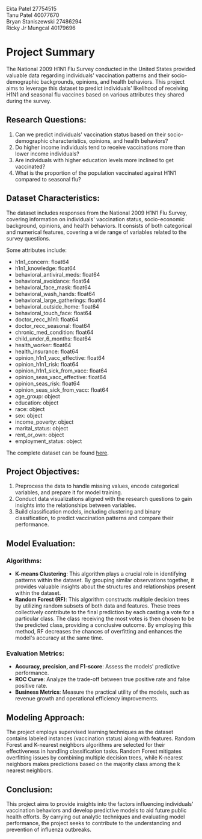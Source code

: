 Ekta Patel 27754515  
Tanu Patel 40077670  
Bryan Staniszewski 27486294  
Ricky Jr Mungcal 40179696  

# Project Summary

The National 2009 H1N1 Flu Survey conducted in the United States provided valuable data regarding individuals' vaccination patterns and their socio-demographic backgrounds, opinions, and health behaviors. This project aims to leverage this dataset to predict individuals' likelihood of receiving H1N1 and seasonal flu vaccines based on various attributes they shared during the survey.

## Research Questions:

1. Can we predict individuals' vaccination status based on their socio-demographic characteristics, opinions, and health behaviors?
2. Do higher income individuals tend to receive vaccinations more than lower income individuals?
3. Are individuals with higher education levels more inclined to get vaccinated?
4. What is the proportion of the population vaccinated against H1N1 compared to seasonal flu?

## Dataset Characteristics:

The dataset includes responses from the National 2009 H1N1 Flu Survey, covering information on individuals' vaccination status, socio-economic background, opinions, and health behaviors. It consists of both categorical and numerical features, covering a wide range of variables related to the survey questions. 


Some attributes include: 

- h1n1_concern: float64
- h1n1_knowledge: float64
- behavioral_antiviral_meds: float64
- behavioral_avoidance: float64
- behavioral_face_mask: float64
- behavioral_wash_hands: float64
- behavioral_large_gatherings: float64
- behavioral_outside_home: float64
- behavioral_touch_face: float64
- doctor_recc_h1n1: float64
- doctor_recc_seasonal: float64
- chronic_med_condition: float64
- child_under_6_months: float64
- health_worker: float64
- health_insurance: float64
- opinion_h1n1_vacc_effective: float64
- opinion_h1n1_risk: float64
- opinion_h1n1_sick_from_vacc: float64
- opinion_seas_vacc_effective: float64
- opinion_seas_risk: float64
- opinion_seas_sick_from_vacc: float64
- age_group: object
- education: object
- race: object
- sex: object
- income_poverty: object
- marital_status: object
- rent_or_own: object
- employment_status: object


The complete dataset can be found [here](https://www.drivendata.org/competitions/66/flu-shot-learning/).

## Project Objectives:

1. Preprocess the data to handle missing values, encode categorical variables, and prepare it for model training.
2. Conduct data visualizations aligned with the research questions to gain insights into the relationships between variables.
3. Build classification models, including clustering and binary classification, to predict vaccination patterns and compare their performance.

## Model Evaluation:

### Algorithms:

- **K-means Clustering**: This algorithm plays a crucial role in identifying patterns within the dataset. By grouping similar observations together, it provides valuable insights about the structures and relationships present within the dataset.
- **Random Forest (RF)**: This algorithm constructs multiple decision trees by utilizing random subsets of both data and features. These trees collectively contribute to the final prediction by each casting a vote for a particular class. The class receiving the most votes is then chosen to be the predicted class, providing a conclusive outcome. By employing this method, RF decreases the chances of overfitting and enhances the model's accuracy at the same time.

### Evaluation Metrics:

- **Accuracy, precision, and F1-score**: Assess the models' predictive performance.
- **ROC Curve**: Analyze the trade-off between true positive rate and false positive rate.
- **Business Metrics**: Measure the practical utility of the models, such as revenue growth and operational efficiency improvements.

## Modeling Approach:

The project employs supervised learning techniques as the dataset contains labeled instances (vaccination status) along with features. Random Forest and K-nearest neighbors algorithms are selected for their effectiveness in handling classification tasks. Random Forest mitigates overfitting issues by combining multiple decision trees, while K-nearest neighbors makes predictions based on the majority class among the k nearest neighbors.

## Conclusion:

This project aims to provide insights into the factors influencing individuals' vaccination behaviors and develop predictive models to aid future public health efforts. By carrying out analytic techniques and evaluating model performance, the project seeks to contribute to the understanding and prevention of influenza outbreaks.


